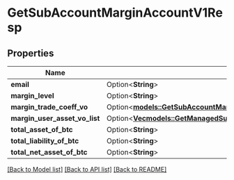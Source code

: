 # GetSubAccountMarginAccountV1Resp

## Properties

Name | Type | Description | Notes
------------ | ------------- | ------------- | -------------
**email** | Option<**String**> |  | [optional]
**margin_level** | Option<**String**> |  | [optional]
**margin_trade_coeff_vo** | Option<[**models::GetSubAccountMarginAccountV1RespMarginTradeCoeffVo**](GetSubAccountMarginAccountV1Resp_marginTradeCoeffVo.md)> |  | [optional]
**margin_user_asset_vo_list** | Option<[**Vec<models::GetManagedSubaccountMarginAssetV1RespUserAssetsInner>**](GetManagedSubaccountMarginAssetV1Resp_userAssets_inner.md)> |  | [optional]
**total_asset_of_btc** | Option<**String**> |  | [optional]
**total_liability_of_btc** | Option<**String**> |  | [optional]
**total_net_asset_of_btc** | Option<**String**> |  | [optional]

[[Back to Model list]](../README.md#documentation-for-models) [[Back to API list]](../README.md#documentation-for-api-endpoints) [[Back to README]](../README.md)


